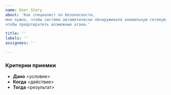 ```yaml
---
name: User Story
about: 'Как специалист по безопасности,  
мне нужно, чтобы система автоматически обнаруживала аномальную сетевую активность,  
чтобы предотвратить возможные атаки.'

title: ''
labels: ''
assignees: ''

---
```


### Критерии приемки  
- **Дано** <условие>  
- **Когда** <действие>  
- **Тогда** <результат>
